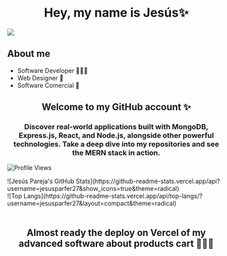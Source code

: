 <div align="center">
<h1 align="center">Hey, my name is Jesús✨</h1>
</div>
<img src="https://github.com/user-attachments/assets/5a3c25d3-bf6b-49d0-803e-d7b1aa5d9721">

## About me

- Software Developer 👨🏻‍💻
- Web Designer 🎨
- Software Comercial 💼

<h2 align="center">Welcome to my GitHub account ✨</h2>

<h3 align="center">Discover real-world applications built with MongoDB, Express.js, React, and Node.js, alongside other powerful technologies. Take a deep dive into my repositories and see the MERN stack in action.</h3>

![Profile Views](https://komarev.com/ghpvc/?username=jesusparfer27&color=blueviolet)

<div>
  <div>
    ![Jesús Pareja's GitHub Stats](https://github-readme-stats.vercel.app/api?username=jesusparfer27&show_icons=true&theme=radical)
  </div>
  <div>
    ![Top Langs](https://github-readme-stats.vercel.app/api/top-langs/?username=jesusparfer27&layout=compact&theme=radical)
  </div>
</div>

<br>

<h2 align="center">Almost ready the deploy on Vercel of my advanced software about products cart 👷🏼‍♂️</h2>

<br>

